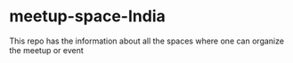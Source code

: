 # meetup-space-India
This repo has the information about all the spaces where one can organize the meetup or event
